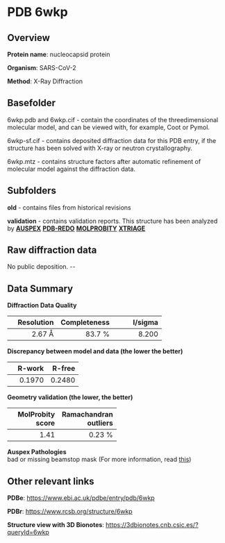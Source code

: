 # PDB 6wkp

## Overview

**Protein name**: nucleocapsid protein

**Organism**: SARS-CoV-2

**Method**: X-Ray Diffraction

## Basefolder

6wkp.pdb and 6wkp.cif - contain the coordinates of the threedimensional molecular model, and can be viewed with, for example, Coot or Pymol.

6wkp-sf.cif - contains deposited diffraction data for this PDB entry, if the structure has been solved with X-ray or neutron crystallography.

6wkp.mtz - contains structure factors after automatic refinement of molecular model against the diffraction data.

## Subfolders



**old** - contains files from historical revisions

**validation** - contains validation reports. This structure has been analyzed by [**AUSPEX**](https://github.com/thorn-lab/coronavirus_structural_task_force/tree/master/pdb/nucleocapsid_protein/SARS-CoV-2/6wkp/validation/auspex) [**PDB-REDO**](https://github.com/thorn-lab/coronavirus_structural_task_force/tree/master/pdb/nucleocapsid_protein/SARS-CoV-2/6wkp/validation/pdb-redo) [**MOLPROBITY**](https://github.com/thorn-lab/coronavirus_structural_task_force/tree/master/pdb/nucleocapsid_protein/SARS-CoV-2/6wkp/validation/molprobity) [**XTRIAGE**](https://github.com/thorn-lab/coronavirus_structural_task_force/blob/master/pdb/nucleocapsid_protein/SARS-CoV-2/6wkp/validation/Xtriage_output.log) 

## Raw diffraction data

No public deposition. --<br> 

## Data Summary
**Diffraction Data Quality**

|   | Resolution | Completeness| I/sigma |
|---|-------------:|----------------:|--------------:|
|   |2.67 Å|83.7  %|<img width=50/>8.200|

**Discrepancy between model and data (the lower the better)**

|   | **R-work**| **R-free**   
|---|-------------:|----------------:|           
||  0.1970|  0.2480|

**Geometry validation (the lower, the better)**

|   |**MolProbity<br>score**| **Ramachandran<br>outliers** 
|---|-------------:|----------------:|
||  1.41|  0.23 %|

**Auspex Pathologies**<br> bad or missing beamstop mask (For more information, read [this](https://github.com/thorn-lab/coronavirus_structural_task_force/blob/master/pdb/nucleocapsid_protein/SARS-CoV-2/6wkp/validation/auspex/6wkp_auspex_comments.txt))

 



## Other relevant links 
**PDBe**:  https://www.ebi.ac.uk/pdbe/entry/pdb/6wkp
 
**PDBr**: https://www.rcsb.org/structure/6wkp 

**Structure view with 3D Bionotes**: https://3dbionotes.cnb.csic.es/?queryId=6wkp

